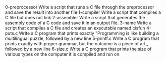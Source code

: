 0-preprocessor
Write a script that runs a C file through the preprocessor and save the result into another file
1-compiler
Write a script that compiles a C file but does not link
2-assembler
Write a script that generates the assembly code of a C code and save it in an output file.
3-name
Write a script that compiles a C file and creates an executable named cisfun
4-puts.c
Write a C program that prints exactly "Programming is like building a multilingual puzzle, followed by a new line
5-printf.c
Write a C program that prints exactly with proper grammar, but the outcome is a piece of art,, followed by a new line
6-size.c
Write a C program that prints the size of various types on the computer it is compiled and run on
